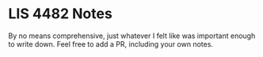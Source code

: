 # LIS 4482 Notes

By no means comprehensive, just whatever I felt like was important enough to write down. Feel free to add a PR, including your own notes.
